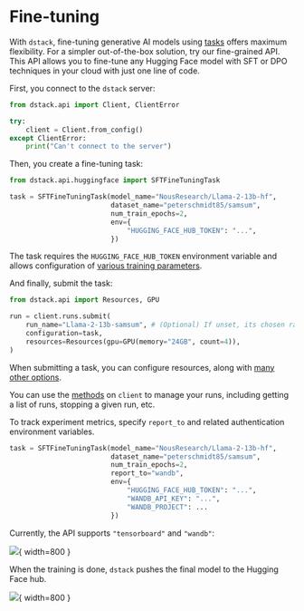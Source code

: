 # Fine-tuning

With `dstack`, fine-tuning generative AI models using [tasks](tasks.md) offers maximum flexibility. 
For a simpler out-of-the-box solution, try our fine-grained API. This API allows you to fine-tune any 
Hugging Face model with SFT or DPO techniques in your cloud with just one line of code. 

First, you connect to the `dstack` server:

```python
from dstack.api import Client, ClientError

try:
    client = Client.from_config()
except ClientError:
    print("Can't connect to the server")
```

Then, you create a fine-tuning task:

```python
from dstack.api.huggingface import SFTFineTuningTask

task = SFTFineTuningTask(model_name="NousResearch/Llama-2-13b-hf",
                         dataset_name="peterschmidt85/samsum",
                         num_train_epochs=2,
                         env={
                             "HUGGING_FACE_HUB_TOKEN": "...",
                         })
```

The task requires the `HUGGING_FACE_HUB_TOKEN` environment
variable and allows configuration of [various training parameters](../../docs/reference/api/python/index.md#dstack.api.huggingface.SFTFineTuningTask).

And finally, submit the task:

```python
from dstack.api import Resources, GPU

run = client.runs.submit(
    run_name="Llama-2-13b-samsum", # (Optional) If unset, its chosen randomly
    configuration=task,
    resources=Resources(gpu=GPU(memory="24GB", count=4)),
)
```

When submitting a task, you can configure resources, along with [many other options](../../docs/reference/api/python/index.md#dstack.api.RunCollection.submit).

You can use the [methods](../../docs/reference/api/python/index.md#dstack.api.Client) on `client` to manage your runs, including getting a list of runs, stopping a given
run, etc.

To track experiment metrics, specify `report_to` and related authentication environment variables.

```python
task = SFTFineTuningTask(model_name="NousResearch/Llama-2-13b-hf",
                         dataset_name="peterschmidt85/samsum",
                         num_train_epochs=2,
                         report_to="wandb",
                         env={
                             "HUGGING_FACE_HUB_TOKEN": "...",
                             "WANDB_API_KEY": "...",
                             "WANDB_PROJECT": ...
                         })
```

Currently, the API supports `"tensorboard"` and `"wandb"`:

![](../../assets/images/dstack-finetuning-wandb.png){ width=800 }

When the training is done, `dstack` pushes the final model to the Hugging Face hub.

![](../../assets/images/dstack-finetuning-hf.png){ width=800 }